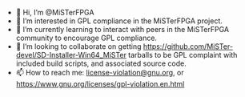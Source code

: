 - 👋 Hi, I’m @MiSTerFPGA
- 👀 I’m interested in GPL compliance in the MiSTerFPGA project. 
- 🌱 I’m currently learning to interact with peers in the MiSTerFPGA community to encourage GPL compliance. 
- 💞️ I’m looking to collaborate on getting https://github.com/MiSTer-devel/SD-Installer-Win64_MiSTer tarballs to be GPL complaint with included build scripts, and associated source code.
- 📫 How to reach me: license-violation@gnu.org, or https://www.gnu.org/licenses/gpl-violation.en.html

<!---
MiSTerFPGA/MiSTerFPGA is a ✨ special ✨ repository because its `README.md` (this file) appears on your GitHub profile.
You can click the Preview link to take a look at your changes.
--->
